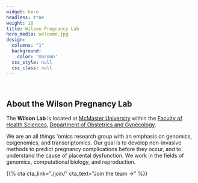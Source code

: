 ```yaml
---
widget: hero
headless: true
weight: 10
title: Wilson Pregnancy Lab
hero_media: welcome.jpg
design:
  columns: "1"
  background:
    color: 'maroon'
  css_style: null
  css_class: null
---
```

<br>

## **About the Wilson Pregnancy Lab**

The **Wilson Lab** is located at [McMaster University](https://www.mcmaster.ca/) within the [Faculty of Health Sciences](https://healthsci.mcmaster.ca/), [Department of Obstetrics and Gynecology](https://obsgyn.mcmaster.ca/home).

We are an all things 'omics research group with an emphasis on genomics, epigenomics, and transcriptomics. Our goal is to develop non-invasive methods to predict pregnancy complications before they occur, and to understand the cause of placental dysfunction. We work in the fields of genomics, computational biology, and reproduction.

{{% cta cta_link="./join/" cta_text="Join the team →" %}}
